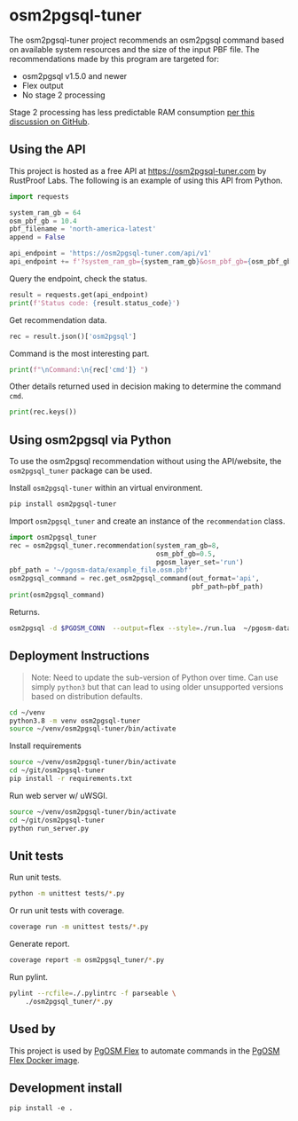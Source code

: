 # osm2pgsql-tuner

The osm2pgsql-tuner project recommends an osm2pgsql command based on
available system resources and the size of the input PBF file.
The recommendations made by this program are targeted for:

* osm2pgsql v1.5.0 and newer
* Flex output
* No stage 2 processing

Stage 2 processing has less predictable RAM consumption
[per this discussion on GitHub](https://github.com/openstreetmap/osm2pgsql/discussions/1536).



## Using the API

This project is hosted as a free API at https://osm2pgsql-tuner.com by RustProof Labs.
The following is an example of using this API from Python.

```python
import requests

system_ram_gb = 64
osm_pbf_gb = 10.4
pbf_filename = 'north-america-latest'
append = False

api_endpoint = 'https://osm2pgsql-tuner.com/api/v1'
api_endpoint += f'?system_ram_gb={system_ram_gb}&osm_pbf_gb={osm_pbf_gb}&append={append}&pbf_filename={pbf_filename}'
```

Query the endpoint, check the status.

```python
result = requests.get(api_endpoint)
print(f'Status code: {result.status_code}')
```

Get recommendation data.

```python
rec = result.json()['osm2pgsql']
```

Command is the most interesting part.

```python
print(f"\nCommand:\n{rec['cmd']} ")
```

Other details returned used in decision making to determine the command `cmd`.

```python
print(rec.keys())
```

## Using osm2pgsql via Python

To use the osm2pgsql recommendation without using the API/website, the
`osm2pgsql_tuner` package can be used.

Install `osm2pgsql-tuner` within an virtual environment.

```bash
pip install osm2pgsql-tuner
```

Import `osm2pgsql_tuner` and create an instance of the `recommendation` class.

```python
import osm2pgsql_tuner
rec = osm2pgsql_tuner.recommendation(system_ram_gb=8,
                                     osm_pbf_gb=0.5,
                                     pgosm_layer_set='run')
pbf_path = '~/pgosm-data/example_file.osm.pbf'
osm2pgsql_command = rec.get_osm2pgsql_command(out_format='api',
                                              pbf_path=pbf_path)
print(osm2pgsql_command)
```

Returns.

```bash
osm2pgsql -d $PGOSM_CONN  --output=flex --style=./run.lua  ~/pgosm-data/example_file.osm.pbf
```


## Deployment Instructions

> Note:  Need to update the sub-version of Python over time.  Can use simply
`python3` but that can lead to using older unsupported versions based on distribution defaults.


```bash
cd ~/venv
python3.8 -m venv osm2pgsql-tuner
source ~/venv/osm2pgsql-tuner/bin/activate
```

Install requirements

```bash
source ~/venv/osm2pgsql-tuner/bin/activate
cd ~/git/osm2pgsql-tuner
pip install -r requirements.txt
```

Run web server w/ uWSGI.

```bash
source ~/venv/osm2pgsql-tuner/bin/activate
cd ~/git/osm2pgsql-tuner
python run_server.py
```


## Unit tests

Run unit tests.

```bash
python -m unittest tests/*.py
```

Or run unit tests with coverage.

```bash
coverage run -m unittest tests/*.py
```

Generate report.

```bash
coverage report -m osm2pgsql_tuner/*.py
```


Run pylint.

```bash
pylint --rcfile=./.pylintrc -f parseable \
    ./osm2pgsql_tuner/*.py
```

## Used by

This project is used by [PgOSM Flex](https://github.com/rustprooflabs/pgosm-flex)
to automate commands in the [PgOSM Flex Docker image](https://hub.docker.com/r/rustprooflabs/pgosm-flex).


## Development install


```
pip install -e .
```


